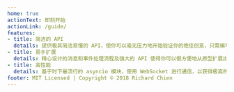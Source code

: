 ```yaml
---
home: true
actionText: 即刻开始
actionLink: /guide/
features:
- title: 简洁的 API
  details: 提供极其简洁易懂的 API，使你可以毫无压力地开始验证你的绝佳创意，只需编写最少量的代码。
- title: 易于扩展
  details: 精心设计的消息和事件处理流程及强大的 API 使得你可以很方便地从原型扩展出具有丰富功能的聊天机器人。
- title: 高性能
  details: 基于时下最流行的 asyncio 模块，使用 WebSocket 进行通信，以获得极高的性能；同时，支持使用多个机器人账号来负载均衡用户消息，减少业务宕机的可能。
footer: MIT Licensed | Copyright © 2018 Richard Chien
---
```


